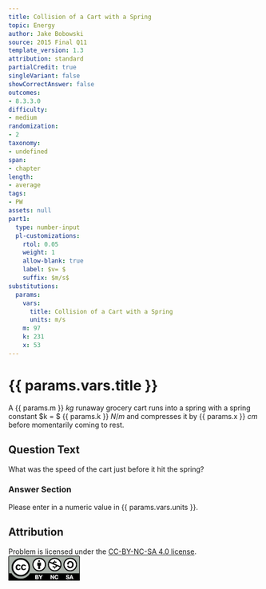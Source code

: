 ```yaml
---
title: Collision of a Cart with a Spring
topic: Energy
author: Jake Bobowski
source: 2015 Final Q11
template_version: 1.3
attribution: standard
partialCredit: true
singleVariant: false
showCorrectAnswer: false
outcomes:
- 8.3.3.0
difficulty:
- medium
randomization:
- 2
taxonomy:
- undefined
span:
- chapter
length:
- average
tags:
- PW
assets: null
part1:
  type: number-input
  pl-customizations:
    rtol: 0.05
    weight: 1
    allow-blank: true
    label: $v= $
    suffix: $m/s$
substitutions:
  params:
    vars:
      title: Collision of a Cart with a Spring
      units: m/s
    m: 97
    k: 231
    x: 53
---
```

# {{ params.vars.title }}
A  {{ params.m }}  $kg$  runaway  grocery  cart  runs  into  a  spring  with a spring  constant $k = $  {{ params.k }}  $N/m$  and compresses it by {{ params.x }} $cm$ before momentarily coming to rest.

## Question Text

What was the speed of the cart just before it hit the spring?

### Answer Section

Please enter in a numeric value in {{ params.vars.units }}.

## Attribution

Problem is licensed under the [CC-BY-NC-SA 4.0 license](https://creativecommons.org/licenses/by-nc-sa/4.0/).<br> ![The Creative Commons 4.0 license requiring attribution-BY, non-commercial-NC, and share-alike-SA license.](https://raw.githubusercontent.com/firasm/bits/master/by-nc-sa.png)